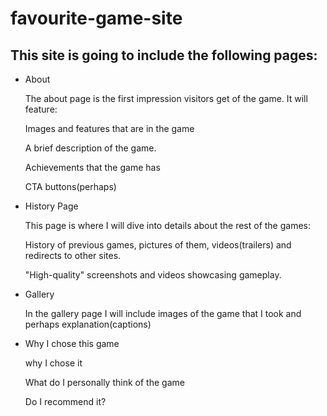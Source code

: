 # favourite-game-site

<h2>This site is going to include the following pages:</h2>
<ul>
<li>About</li>

<p>The about page is the first impression visitors get of the game. It will feature:</p>
<p>Images and features that are in the game</p>
<p>A brief description of the game.</p>
<p>Achievements that the game has</p>
<p>CTA buttons(perhaps)</p>

<li>History Page</li>
<p>This page is where I will dive into details about the rest of the games:</p>
<p>History of previous games, pictures of them, videos(trailers) and redirects to other sites.</p>
<p>"High-quality" screenshots and videos showcasing gameplay.</p>

<li>Gallery</li>
<p>In the gallery page I will include images of the game that I took and perhaps explanation(captions)</p>

<li>Why I chose this game</li>

<p>why I chose it</p>
<p>What do I personally think of the game</p>
<p>Do I recommend it?</p>

</ul>



